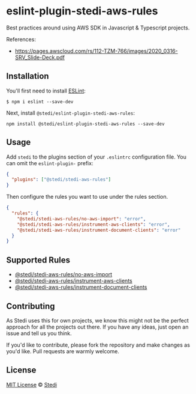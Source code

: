 # eslint-plugin-stedi-aws-rules

Best practices around using AWS SDK in Javascript & Typescript projects.

References:

- https://pages.awscloud.com/rs/112-TZM-766/images/2020_0316-SRV_Slide-Deck.pdf

## Installation

You'll first need to install [ESLint](http://eslint.org):

```
$ npm i eslint --save-dev
```

Next, install `@stedi/eslint-plugin-stedi-aws-rules`:

```
npm install @stedi/eslint-plugin-stedi-aws-rules --save-dev
```

## Usage

Add `stedi` to the plugins section of your `.eslintrc` configuration file. You can omit the `eslint-plugin-` prefix:

```json
{
  "plugins": ["@stedi/stedi-aws-rules"]
}
```

Then configure the rules you want to use under the rules section.

```json
{
  "rules": {
    "@stedi/stedi-aws-rules/no-aws-import": "error",
    "@stedi/stedi-aws-rules/instrument-aws-clients": "error",
    "@stedi/stedi-aws-rules/instrument-document-clients": "error"
  }
}
```

## Supported Rules

- [@stedi/stedi-aws-rules/no-aws-import](docs/rules/no-aws-import.md)
- [@stedi/stedi-aws-rules/instrument-aws-clients](docs/rules/instrument-aws-clients.md)
- [@stedi/stedi-aws-rules/instrument-document-clients](docs/rules/instrument-document-clients.md)

## Contributing

As Stedi uses this for own projects, we know this might not be the perfect approach for all the projects out there. If you have any ideas, just open an issue and tell us you think.

If you'd like to contribute, please fork the repository and make changes as you'd like. Pull requests are warmly welcome.

## License

[MIT License](https://opensource.org/licenses/MIT) © [Stedi](https://stedi.com)
